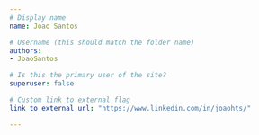 ```yaml
---
# Display name
name: Joao Santos

# Username (this should match the folder name)
authors:
- JoaoSantos

# Is this the primary user of the site?
superuser: false

# Custom link to external flag
link_to_external_url: "https://www.linkedin.com/in/joaohts/"

---
```

